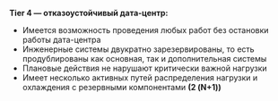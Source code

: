 **Tier 4 — отказоустойчивый дата-центр:**    
* Имеется возможность проведения любых работ без остановки работы дата-центра 
* Инженерные системы двукратно зарезервированы, то есть продублированы как основная, так и дополнительная системы
* Плановые действия не нарушают критически важной нагрузки
* Имеет несколько активных путей распределения нагрузки и охлаждения с резервными
компонентами **(2 (N+1))**